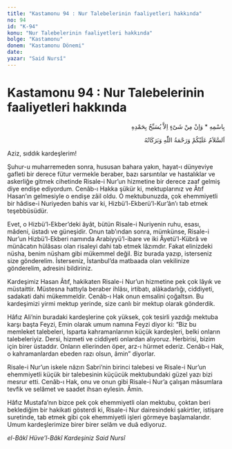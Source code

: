 ```yaml
---
title: "Kastamonu 94 : Nur Talebelerinin faaliyetleri hakkında"
no: 94
id: "K-94"
konu: "Nur Talebelerinin faaliyetleri hakkında"
bolge: "Kastamonu"
donem: "Kastamonu Dönemi"
date: 
yazar: "Said Nursî"
---
```


# Kastamonu 94 : Nur Talebelerinin faaliyetleri hakkında

<p class="arabic" dir="rtl" title="Meal: “O’nun adıyla” * “Hiçbir şey yoktur ki O'nu hamd ile tesbih etmesin” [İsrâ Suresi, 17:44]">بِاسْمِهِ * وَاِنْ مِنْ شَىْءٍ اِلاَّ يُسَبِّحُ بِحَمْدِهِ</p>

<p class="arabic" dir="rtl" title="Meal: “Allah’ın selâmı, rahmeti ve bereketleri, üzerinize olsun.”">اَلسَّلاَمُ عَلَيْكُمْ وَرَحْمَةُ اللّٰهِ وَبَرَكَاتُهُ</p>

Aziz, sıddık kardeşlerim!

Şuhur-u muharremeden sonra, hususan bahara yakın, hayat-ı dünyeviye gafleti bir derece fütur vermekle beraber, bazı sarsıntılar ve hastalıklar ve askerliğe gitmek cihetinde Risale-i Nur’un hizmetine bir derece zaaf gelmiş diye endişe ediyordum. Cenâb-ı Hakka şükür ki, mektuplarınız ve Âtıf Hasan’ın gelmesiyle o endişe zâil oldu. O mektubunuzda, çok ehemmiyetli bir hâdise-i Nuriyeden bahis var ki, Hizbü’l-Ekberü’l-Kur’ân’ı tab etmek teşebbüsüdür.

Evet, o Hizbü’l-Ekber’deki âyât, bütün Risale-i Nuriyenin ruhu, esası, mâdeni, üstadı ve güneşidir. Onun tab’ından sonra, mümkünse, Risale-i Nur’un Hizbü’l-Ekberi namında Arabiyyü’l-ibare ve iki Âyetü’l-Kübrâ ve münâcatın hülâsası olan risaleyi dahi tab etmek lâzımdır. Fakat elinizdeki nüsha, benim nüsham gibi mükemmel değil. Biz burada yazıp, isterseniz size gönderelim. İsterseniz, İstanbul’da matbaada olan vekilinize gönderelim, adresini bildiriniz.

Kardeşimiz Hasan Âtıf, hakikaten Risale-i Nur’un hizmetine pek çok lâyık ve müstaittir. Müstesna hattıyla beraber ihlâsı, irtibatı, alâkadarlığı, ciddiyeti, sadakati dahi mükemmeldir. Cenâb-ı Hak onun emsalini çoğaltsın. Bu kardeşimizi yirmi mektup yerinde, size canlı bir mektup olarak gönderdik.

Hâfız Ali’nin buradaki kardeşlerine çok yüksek, çok tesirli yazdığı mektuba karşı başta Feyzi, Emin olarak umum namına Feyzi diyor ki: “Biz bu memleket talebeleri, Isparta kahramanlarının küçük kardeşleri, belki onların talebeleriyiz. Dersi, hizmeti ve ciddiyeti onlardan alıyoruz. Herbirisi, bizim için birer üstaddır. Onların ellerinden öper, arz-ı hürmet ederiz. Cenâb-ı Hak, o kahramanlardan ebeden razı olsun, âmin” diyorlar.

Risale-i Nur’un iskele nâzırı Sabri’nin birinci talebesi ve Risale-i Nur’un ehemmiyetli küçük bir talebesinin küçücük mektubundaki güzel yazı bizi mesrur etti. Cenâb-ı Hak, onu ve onun gibi Risale-i Nur’a çalışan mâsumlara tevfik ve selâmet ve saadet ihsan eylesin. Âmin.

Hâfız Mustafa’nın bizce pek çok ehemmiyetli olan mektubu, çoktan beri beklediğim bir hakikati gösterdi ki, Risale-i Nur dairesindeki şakirtler, istişare suretinde, tab etmek gibi çok ehemmiyetli işleri görmeye başlamalarıdır. Umum kardeşlerimize birer birer selâm ve duâ ediyoruz.

*el-Bâkî Hüve’l-Bâkî*
*Kardeşiniz*
*Said Nursî*
